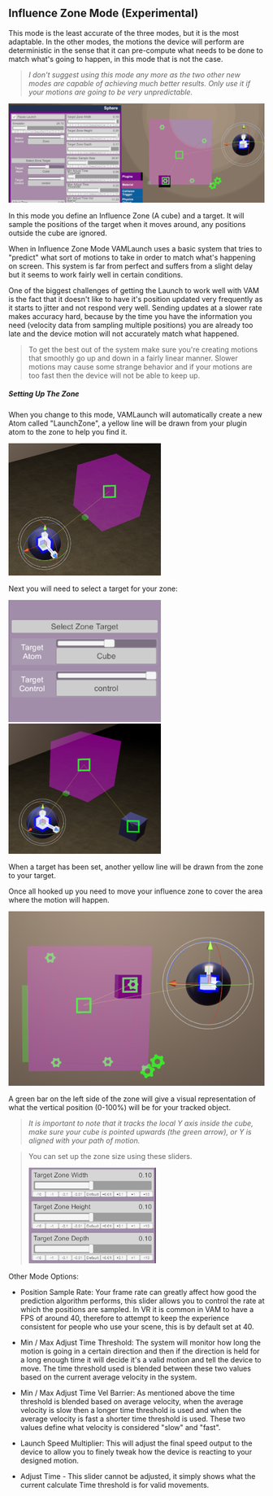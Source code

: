 ## Influence Zone Mode (Experimental)

This mode is the least accurate of the three modes, but it is the most adaptable.
In the other modes, the motions the device will perform are deterministic in the sense that it can pre-compute what needs to be done to match what's going to happen, in this mode that is not the case.

> *I don't suggest using this mode any more as the two other new modes are capable of achieving much better results. Only use it if your motions are going to be very unpredictable.*

<img src="Images/zone_mode.gif" width="600"/>

In this mode you define an Influence Zone (A cube) and a target. It will sample the positions of the target when it moves around, any positions outside the cube are ignored.

When in Influence Zone Mode VAMLaunch uses a basic system that tries to "predict" what sort of motions to take
in order to match what's happening on screen. This system is far from perfect and
suffers from a slight delay but it seems to work fairly well in certain conditions.

One of the biggest challenges of getting the Launch to work well with VAM is the
fact that it doesn't like to have it's position updated very frequently as it
starts to jitter and not respond very well. Sending updates at a slower rate makes accuracy hard, because by the time you have
the information you need (velocity data from sampling multiple positions) you are
already too late and the device motion will not accurately match what happened.

> To get the best out of the system make sure you're creating motions that smoothly go up
and down in a fairly linear manner.
> Slower motions may cause some strange behavior and if your motions are too fast
then the device will not be able to keep up.

##### Setting Up The Zone

When you change to this mode, VAMLaunch will automatically create a new Atom called "LaunchZone", a yellow line will be drawn from your plugin atom to the zone to help you find it.

<img src="Images/zone.png" width="300"/>

Next you will need to select a target for your zone:

<img src="Images/zone_target.png" width="300"/>
<img src="Images/zone_target_set.png" width="300"/>

When a target has been set, another yellow line will be drawn from the zone to your target.

Once all hooked up you need to move your influence zone to cover the area
where the motion will happen.

<img src="Images/zone_line.PNG"/>

A green bar on the left side of the zone will give a visual representation of what the vertical position (0-100%) will be for your tracked object.

> *It is important to note that it tracks the local Y axis inside the cube, make
sure your cube is pointed upwards (the green arrow), or Y is aligned with your
path of motion.*

> You can set up the zone size using these sliders.
>
> <img src="Images/zonesize.PNG" />

Other Mode Options:

- Position Sample Rate: Your frame rate can greatly affect how good the prediction algorithm performs,
this slider allows you to control the rate at which the positions are sampled. In VR it is common in VAM to have a FPS of around 40,
therefore to attempt to keep the experience consistent for people who use your scene, this is by default set at 40.

- Min / Max Adjust Time Threshold: The system will monitor how long the motion
is going in a certain direction and then if the direction is held for a long
enough time it will decide it's a valid motion and tell the device to move.
The time threshold used is blended between these two values based on the current
average velocity in the system.

- Min / Max Adjust Time Vel Barrier: As mentioned above the time threshold is blended
based on average velocity, when the average velocity is slow then a longer time
threshold is used and when the average velocity is fast a shorter time threshold is used.
These two values define what velocity is considered "slow" and "fast".

- Launch Speed Multiplier: This will adjust the final speed output to the
device to allow you to finely tweak how the device is reacting to your designed motion.

- Adjust Time - This slider cannot be adjusted, it simply shows what the current calculate Time threshold is for valid movements.
